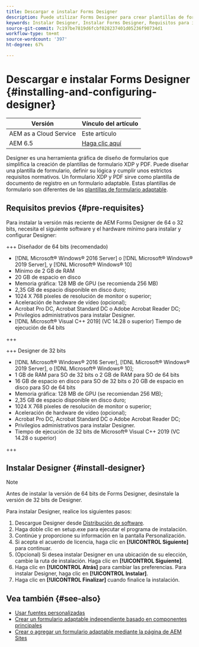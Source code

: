 ```yaml
---
title: Descargar e instalar Forms Designer
description: Puede utilizar Forms Designer para crear plantillas de formulario XDP y PDF que sirvan de plantilla para un documento de registro. Designer está disponible con la licencia de  [!DNL AEM Forms] .
keywords: Instalar Designer, Instalar Forms Designer, Requisitos para instalar Forms Designer
source-git-commit: 7c197be7819d6fcbf028237401d05236f90734d1
workflow-type: tm+mt
source-wordcount: '397'
ht-degree: 67%

---
```



# Descargar e instalar Forms Designer {#installing-and-configuring-designer}

| Versión | Vínculo del artículo |
| -------- | ---------------------------- |
| AEM as a Cloud Service | Este artículo |
| AEM 6.5 | [Haga clic aquí](https://experienceleague.adobe.com/docs/experience-manager-65/forms/install-aem-forms/jee-installation/installing-configuring-designer.html) |

Designer es una herramienta gráfica de diseño de formularios que simplifica la creación de plantillas de formulario XDP y PDF. Puede diseñar una plantilla de formulario, definir su lógica y cumplir unos estrictos requisitos normativos. Un formulario XDP y PDF sirve como plantilla de documento de registro en un formulario adaptable. Estas plantillas de formulario son diferentes de las [plantillas de formulario adaptable](template-editor.md).

## Requisitos previos {#pre-requisites}

Para instalar la versión más reciente de AEM Forms Designer de 64 o 32 bits, necesita el siguiente software y el hardware mínimo para instalar y configurar Designer:

+++ Diseñador de 64 bits (recomendado)

* [!DNL Microsoft® Windows® 2016 Server] o [!DNL Microsoft® Windows® 2019 Server], y [!DNL Microsoft® Windows® 10]
* Mínimo de 2 GB de RAM
* 20 GB de espacio en disco
* Memoria gráfica: 128 MB de GPU (se recomienda 256 MB)
* 2,35 GB de espacio disponible en disco duro;
* 1024 X 768 píxeles de resolución de monitor o superior;
* Aceleración de hardware de vídeo (opcional);
* Acrobat Pro DC, Acrobat Standard DC o Adobe Acrobat Reader DC;
* Privilegios administrativos para instalar Designer.
* [!DNL Microsoft® Visual C++ 2019] (VC 14.28 o superior) Tiempo de ejecución de 64 bits

+++

+++ Designer de 32 bits

* [!DNL Microsoft® Windows® 2016 Server], [!DNL Microsoft® Windows® 2019 Server], o [!DNL Microsoft® Windows® 10];
* 1 GB de RAM para SO de 32 bits o 2 GB de RAM para SO de 64 bits
* 16 GB de espacio en disco para SO de 32 bits o 20 GB de espacio en disco para SO de 64 bits
* Memoria gráfica: 128 MB de GPU (se recomiendan 256 MB);
* 2,35 GB de espacio disponible en disco duro;
* 1024 X 768 píxeles de resolución de monitor o superior;
* Aceleración de hardware de vídeo (opcional);
* Acrobat Pro DC, Acrobat Standard DC o Adobe Acrobat Reader DC;
* Privilegios administrativos para instalar Designer.
* Tiempo de ejecución de 32 bits de Microsoft® Visual C++ 2019 (VC 14.28 o superior)

+++

## Instalar Designer {#install-designer}

>[!NOTE]
>
> Antes de instalar la versión de 64 bits de Forms Designer, desinstale la versión de 32 bits de Designer.

Para instalar Designer, realice los siguientes pasos:

1. Descargue Designer desde [Distribución de software](https://experience.adobe.com/downloads).
1. Haga doble clic en setup.exe para ejecutar el programa de instalación.
1. Continúe y proporcione su información en la pantalla Personalización.
1. Si acepta el acuerdo de licencia, haga clic en **[!UICONTROL Siguiente]** para continuar.
1. (Opcional) Si desea instalar Designer en una ubicación de su elección, cambie la ruta de instalación. Haga clic en **[!UICONTROL Siguiente]**.
1. Haga clic en **[!UICONTROL Atrás]** para cambiar las preferencias. Para instalar Designer, haga clic en **[!UICONTROL Instalar]**.
1. Haga clic en **[!UICONTROL Finalizar]** cuando finalice la instalación.

## Vea también {#see-also}

* [Usar fuentes personalizadas](/help/forms/use-custom-fonts.md)
* [Crear un formulario adaptable independiente basado en componentes principales](/help/forms/creating-adaptive-form-core-components.md)
* [Crear o agregar un formulario adaptable mediante la página de AEM Sites](/help/forms/create-or-add-an-adaptive-form-to-aem-sites-page.md)